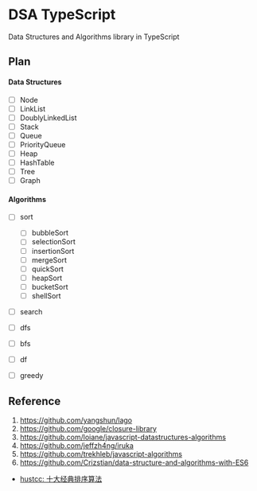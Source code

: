 # DSA TypeScript

Data Structures and Algorithms library in TypeScript

## Plan

#### Data Structures

- [ ] Node
- [ ] LinkList
- [ ] DoublyLinkedList
- [ ] Stack
- [ ] Queue
- [ ] PriorityQueue
- [ ] Heap
- [ ] HashTable
- [ ] Tree
- [ ] Graph

#### Algorithms

- [ ] sort
    - [ ] bubbleSort
    - [ ] selectionSort
    - [ ] insertionSort
    - [ ] mergeSort
    - [ ] quickSort
    - [ ] heapSort
    - [ ] bucketSort
    - [ ] shellSort
- [ ] search
- [ ] dfs
- [ ] bfs
- [ ] df
- [ ] greedy


## Reference

1. https://github.com/yangshun/lago
2. https://github.com/google/closure-library
3. https://github.com/loiane/javascript-datastructures-algorithms
4. https://github.com/jeffzh4ng/iruka
5. https://github.com/trekhleb/javascript-algorithms
6. https://github.com/Crizstian/data-structure-and-algorithms-with-ES6

- [hustcc: 十大经典排序算法](https://sort.hust.cc/)